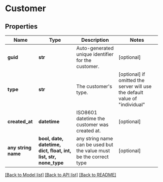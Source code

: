 # Customer


## Properties
Name | Type | Description | Notes
------------ | ------------- | ------------- | -------------
**guid** | **str** | Auto-generated unique identifier for the customer. | [optional] 
**type** | **str** | The customer&#39;s type. | [optional]  if omitted the server will use the default value of "individual"
**created_at** | **datetime** | ISO8601 datetime the customer was created at. | [optional] 
**any string name** | **bool, date, datetime, dict, float, int, list, str, none_type** | any string name can be used but the value must be the correct type | [optional]

[[Back to Model list]](../README.md#documentation-for-models) [[Back to API list]](../README.md#documentation-for-api-endpoints) [[Back to README]](../README.md)


